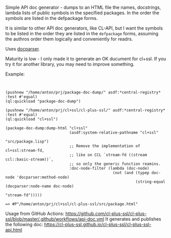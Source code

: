 Simple API doc generator - dumps to an HTML file
the names, docstrings, lambda lists of public
symbols in the specified packages.
In the order the symbols are listed in the defpackage forms.

It is similar to other API doc generators, like CL-API,
but I want the symbols to be listed in the order they 
are listed in the `defpackage` forms, assuming the authros
order them logically and conveniently for readrs.

Uses [docparser](https://github.com/eudoxia0/docparser).

Maturity is low - I only made it to generate an OK ducument
for cl+ssl. If you try it for another library, you may need
to improve something.


Example:


```common-lisp


(pushnew "/home/anton/prj/package-doc-dump/" asdf:*central-registry* :test #'equal)
(ql:quickload "package-doc-dump")

(pushnew "/home/anton/prj/cl+ssl/cl-plus-ssl/" asdf:*central-registry* :test #'equal)
(ql:quickload "cl+ssl")

(package-doc-dump:dump-html "cl+ssl"
                            (asdf:system-relative-pathname "cl+ssl"
                                                           "src/package.lisp")
                            ;; Remove the implementation of cl+ssl:stream-fd,
                            ;; like on CCL `stream-fd ((stream ccl::basic-stream))`,
                            ;; so only the generic function reamins.
                            :doc-node-filter (lambda (doc-node)
                                               (not (and (typep doc-node 'docparser:method-node)
                                                         (string-equal (docparser:node-name doc-node)
                                                                       "stream-fd")))))

=> #P"/home/anton/prj/cl+ssl/cl-plus-ssl/src/package.html"

```

Usage from GitHub Actions:
https://github.com/cl-plus-ssl/cl-plus-ssl/blob/master/.github/workflows/api-doc.yml
It generates and publishes the following doc: https://cl-plus-ssl.github.io/cl-plus-ssl/cl-plus-ssl-api.html
